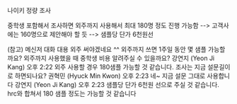 나이키 정량 조사


중학생 포함해서 조사하면 외주까지 사용해서 최대 180명 정도 진행 가능함
--> 고객사에는 160명으로 제안해야 할 듯
--> 샘플당 단가 6천원선


(참고) 메신저 대화 대용
외주 써야겠네요 ^^
외주까지 쓰면 1주일 동안 몇 샘플 가능할까요?
외주까지 사용했을 때 중학생 비용 알려주실 수 있을까요?
강연지 (Yeon Ji Kang) 오후 2:22
외주 사용할 경우 180샘플 가능할 것 같습니다.
조사는 지금 설문길이로 하면되나요?
권혁민 (Hyuck Min Kwon) 오후 2:23
네~ 지금 설문 그대로 사용합니다
강연지 (Yeon Ji Kang) 오후 2:23
샘플당 단가 6천원 선으로 주실 것 같습니다.
hrc와 합쳐서 180 샘플 정도는 가능할 것 같습니다
